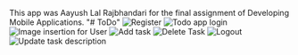 This app was Aayush Lal Rajbhandari for the final assignment of Developing Mobile Applications.
"# ToDo" 
![Register](https://user-images.githubusercontent.com/50390723/168483408-d2ef7c04-143a-45b6-89bd-9b7abe2e2cff.gif)
![Todo app login](https://user-images.githubusercontent.com/50390723/168483413-5d55bd2a-9372-4d8c-afa0-b96c67c1b640.gif)
![Image insertion for User](https://user-images.githubusercontent.com/50390723/168483402-b45d3c70-28fe-41e7-a4bf-62abd8b02a0e.gif)
![Add task](https://user-images.githubusercontent.com/50390723/168483390-1b5a559b-8044-4375-87c4-212e25b9f674.gif)
![Delete Task](https://user-images.githubusercontent.com/50390723/168483397-ee01497a-cd21-4b5c-bd9e-6d238d3abdce.gif)
![Logout](https://user-images.githubusercontent.com/50390723/168483403-542d859d-39d9-48bc-b4fe-d6ac46a9b59d.gif)
![Update task description](https://user-images.githubusercontent.com/50390723/168483415-ffcf7af5-fa8b-4eb1-aa19-76a34538cebe.gif)

